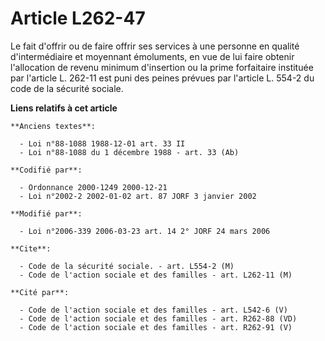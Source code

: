 # Article L262-47

Le fait d'offrir ou de faire offrir ses services à une personne en qualité d'intermédiaire et moyennant émoluments, en vue de
lui faire obtenir l'allocation de revenu minimum d'insertion ou la prime forfaitaire instituée par l'article L. 262-11 est
puni des peines prévues par l'article L. 554-2 du code de la sécurité sociale.

**Liens relatifs à cet article**

	**Anciens textes**:

	  - Loi n°88-1088 1988-12-01 art. 33 II
	  - Loi n°88-1088 du 1 décembre 1988 - art. 33 (Ab)

	**Codifié par**:

	  - Ordonnance 2000-1249 2000-12-21
	  - Loi n°2002-2 2002-01-02 art. 87 JORF 3 janvier 2002

	**Modifié par**:

	  - Loi n°2006-339 2006-03-23 art. 14 2° JORF 24 mars 2006

	**Cite**:

	  - Code de la sécurité sociale. - art. L554-2 (M)
	  - Code de l'action sociale et des familles - art. L262-11 (M)

	**Cité par**:

	  - Code de l'action sociale et des familles - art. L542-6 (V)
	  - Code de l'action sociale et des familles - art. R262-88 (VD)
	  - Code de l'action sociale et des familles - art. R262-91 (V)
